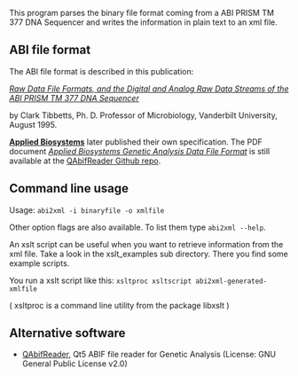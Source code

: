 This program parses the binary file format coming from a
ABI PRISM TM 377 DNA Sequencer and writes the information in
plain text to an xml file.

## ABI file format

The ABI file format is described in this publication:

[_Raw Data File Formats,
and the Digital and Analog Raw Data Streams
of the ABI PRISM TM 377 DNA Sequencer_](http://www.cs.cmu.edu/afs/cs/project/genome/WWW/Papers/clark.html)

by Clark Tibbetts, Ph. D. Professor of Microbiology, Vanderbilt University, August 1995.

[__Applied Biosystems__](https://en.wikipedia.org/wiki/Applied_Biosystems) later published their own specification.
The PDF document [_Applied Biosystems Genetic Analysis Data File Format_](https://github.com/dridk/QAbifReader/blob/master/ABIF_File_Format.pdf) is still available at the [QAbifReader Github repo](https://github.com/dridk/QAbifReader/).

## Command line usage

Usage: `abi2xml -i binaryfile -o xmlfile`

Other option flags are also available. To list them type `abi2xml --help`.

An xslt script can be useful when you want to retrieve information from the xml file. 
Take a look in the xslt_examples sub directory. There you find some example scripts.

You run a xslt script like this:
`xsltproc xsltscript abi2xml-generated-xmlfile`

( xsltproc is a command line utility from the package libxslt )

## Alternative software

* [QAbifReader](https://github.com/dridk/QAbifReader/), Qt5 ABIF file reader for Genetic Analysis (License: GNU General Public License v2.0)

